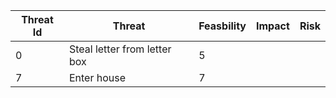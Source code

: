 | Threat Id | Threat | Feasbility | Impact | Risk |
|--|--|--|--|--|
| 0 | Steal letter from letter box | 5 | | |
| 7 | Enter house | 7 | | |
